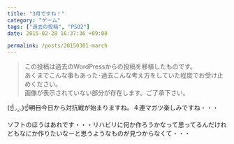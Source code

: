 ```yaml
---
title: "3月ですね！"
category: "ゲーム"
tags: ["過去の投稿", "PSO2"]
date: 2015-02-28 16:37:36 +09:00

permalink: /posts/20150301-march
---
```


> この投稿は過去のWordPressからの投稿を移植したものです。  
> あくまでこんな事もあった･過去こんな考え方をしていた程度でお受け止めください。  
> 画像が表示されていない部分が存在します。ご了承下さい。

(☝◞‸◟)☝<del>明日</del>今日から対抗戦が始まりますね。４連マガツ楽しみですね・・・

ソフトのほうはあれです・・・リハビリに何か作ろうかなって思ってるんだけれどもなにか作りたいなーと思うようなものが見つからなくて・・・

